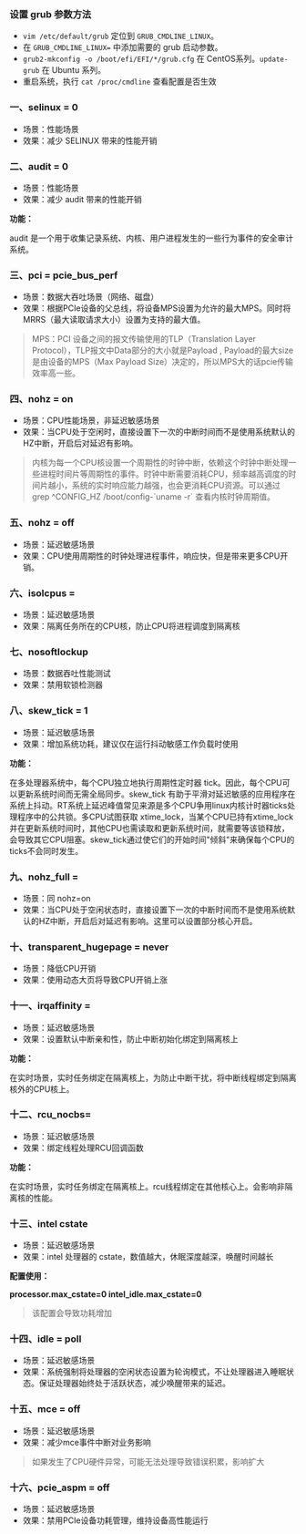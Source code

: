 ### 设置 grub 参数方法
- `vim /etc/default/grub` 定位到 `GRUB_CMDLINE_LINUX`。
- 在 `GRUB_CMDLINE_LINUX=` 中添加需要的 grub 启动参数。
- `grub2-mkconfig -o /boot/efi/EFI/*/grub.cfg` 在 CentOS系列。`update-grub` 在 Ubuntu 系列。
- 重启系统，执行 `cat /proc/cmdline` 查看配置是否生效

### 一、selinux = 0
- 场景：性能场景
- 效果：减少 SELINUX 带来的性能开销

### 二、audit = 0
- 场景：性能场景
- 效果：减少 audit 带来的性能开销

**功能：**

audit 是一个用于收集记录系统、内核、用户进程发生的一些行为事件的安全审计系统。

### 三、pci = pcie_bus_perf
- 场景：数据大吞吐场景（网络、磁盘）
- 效果：根据PCIe设备的父总线，将设备MPS设置为允许的最大MPS。同时将MRRS（最大读取请求大小）设置为支持的最大值。

> MPS：PCI 设备之间的报文传输使用的TLP（Translation Layer Protocol），TLP报文中Data部分的大小就是Payload , Payload的最大size是由设备的MPS（Max Payload Size）决定的，所以MPS大的话pcie传输效率高一些。

### 四、nohz = on
- 场景：CPU性能场景，非延迟敏感场景
- 效果：当CPU处于空闲时，直接设置下一次的中断时间而不是使用系统默认的HZ中断，开启后对延迟有影响。

> 内核为每一个CPU核设置一个周期性的时钟中断，依赖这个时钟中断处理一些进程时间片等周期性的事件。时钟中断需要消耗CPU，频率越高调度的时间片越小，系统的实时响应能力越强，也会更消耗CPU资源。可以通过 grep ^CONFIG_HZ /boot/config-\`uname -r\`  查看内核时钟周期值。

### 五、nohz = off
- 场景：延迟敏感场景
- 效果：CPU使用周期性的时钟处理进程事件，响应快，但是带来更多CPU开销。

### 六、isolcpus = <cpulist>
- 场景：延迟敏感场景
- 效果：隔离任务所在的CPU核，防止CPU将进程调度到隔离核

### 七、nosoftlockup
- 场景：数据吞吐性能测试
- 效果：禁用软锁检测器

### 八、skew_tick = 1
- 场景：延迟敏感场景
- 效果：增加系统功耗，建议仅在运行抖动敏感工作负载时使用

**功能：**

在多处理器系统中，每个CPU独立地执行周期性定时器 tick。因此，每个CPU可以更新系统时间而无需全局同步。skew_tick 有助于平滑对延迟敏感的应用程序在系统上抖动。RT系统上延迟峰值常见来源是多个CPU争用linux内核计时器ticks处理程序中的公共锁。多CPU试图获取 xtime_lock，当某个CPU已持有xtime_lock并在更新系统时间时，其他CPU也需读取和更新系统时间，就需要等该锁释放，会导致其它CPU阻塞。skew_tick通过使它们的开始时间"倾斜"来确保每个CPU的ticks不会同时发生。

### 九、nohz_full = <cpulist>
- 场景：同 nohz=on
- 效果：当CPU处于空闲状态时，直接设置下一次的中断时间而不是使用系统默认的HZ中断，开启后对延迟有影响。这里可以设置部分核心开启。

### 十、transparent_hugepage = never
- 场景：降低CPU开销
- 效果：使用动态大页将导致CPU开销上涨

### 十一、irqaffinity = <cpulist>
- 场景：延迟敏感场景
- 效果：设置默认中断亲和性，防止中断初始化绑定到隔离核上

**功能：**

在实时场景，实时任务绑定在隔离核上，为防止中断干扰，将中断线程绑定到隔离核外的CPU核上。

### 十二、rcu_nocbs=<cpulist>
- 场景：延迟敏感场景
- 效果：绑定线程处理RCU回调函数

**功能：**

在实时场景，实时任务绑定在隔离核上。rcu线程绑定在其他核心上。会影响非隔离核的性能。

### 十三、intel cstate 
- 场景：延迟敏感场景
- 效果：intel 处理器的 cstate，数值越大，休眠深度越深，唤醒时间越长

**配置使用：**

**processor.max_cstate=0 intel_idle.max_cstate=0**
> 该配置会导致功耗增加

### 十四、idle = poll
- 场景：延迟敏感场景
- 效果：系统强制将处理器的空闲状态设置为轮询模式，不让处理器进入睡眠状态。保证处理器始终处于活跃状态，减少唤醒带来的延迟。

### 十五、mce = off
- 场景：延迟敏感场景
- 效果：减少mce事件中断对业务影响

> 如果发生了CPU硬件异常，可能无法处理导致错误积累，影响扩大

### 十六、pcie_aspm = off
- 场景：延迟敏感场景
- 效果：禁用PCIe设备功耗管理，维持设备高性能运行
